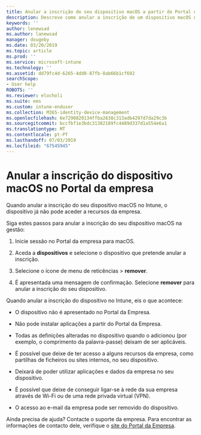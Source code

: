 ```yaml
---
title: Anular a inscrição do seu dispositivo macOS a partir do Portal da empresa do Intune | Documentos da Microsoft
description: Descreve como anular a inscrição de um dispositivo macOS no Portal da empresa
keywords: ''
author: lenewsad
ms.author: lanewsad
manager: dougeby
ms.date: 03/20/2019
ms.topic: article
ms.prod: ''
ms.service: microsoft-intune
ms.technology: ''
ms.assetid: dd79fc4d-6265-4dd0-87fb-8ab66b1cf692
searchScope:
- User help
ROBOTS: ''
ms.reviewer: elocholi
ms.suite: ems
ms.custom: intune-enduser
ms.collection: M365-identity-device-management
ms.openlocfilehash: 6e7290820134ffba2638c313adb4297d7da29c3b
ms.sourcegitcommit: bccfbf1e3bdc31382189fc4489d337d1a554e6a1
ms.translationtype: MT
ms.contentlocale: pt-PT
ms.lasthandoff: 07/03/2019
ms.locfileid: "67545945"
---
```

# <a name="unenroll-your-macos-device-from-company-portal"></a>Anular a inscrição do dispositivo macOS no Portal da empresa

Quando anular a inscrição do seu dispositivo macOS no Intune, o dispositivo já não pode aceder a recursos da empresa.

Siga estes passos para anular a inscrição do seu dispositivo macOS na gestão:

1. Inicie sessão no Portal da empresa para macOS.
2. Aceda a **dispositivos** e selecione o dispositivo que pretende anular a inscrição.

3. Selecione o ícone de menu de reticências > **remover**.
4. É apresentada uma mensagem de confirmação. Selecione **remover** para anular a inscrição do seu dispositivo. 

Quando anular a inscrição do dispositivo no Intune, eis o que acontece:

- O dispositivo não é apresentado no Portal da Empresa.

- Não pode instalar aplicações a partir do Portal da Empresa.

- Todas as definições alteradas no dispositivo quando o adicionou (por exemplo, o comprimento da palavra-passe) deixam de ser aplicáveis.

- É possível que deixe de ter acesso a alguns recursos da empresa, como partilhas de ficheiros ou sites internos, no seu dispositivo.

- Deixará de poder utilizar aplicações e dados da empresa no seu dispositivo.

- É possível que deixe de conseguir ligar-se à rede da sua empresa através de Wi-Fi ou de uma rede privada virtual (VPN).

- O acesso ao e-mail da empresa pode ser removido do dispositivo.

Ainda precisa de ajuda? Contacte o suporte da empresa. Para encontrar as informações de contacto dele, verifique o [site do Portal da Empresa](https://go.microsoft.com/fwlink/?linkid=2010980).
